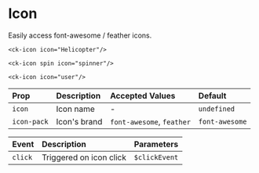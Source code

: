 # Icon

Easily access font-awesome / feather icons.

<CkIconExample/>

```vue
<ck-icon icon="Helicopter"/>

<ck-icon spin icon="spinner"/>

<ck-icon icon="user"/>
```

| Prop        | Description               | Accepted Values                 | Default        |
| :---------  | :------------------------ | :------------------------------ | :----------    |
| `icon`      | Icon name                 | -                               | `undefined`    |
| `icon-pack` | Icon's brand              | `font-awesome`, `feather`       | `font-awesome` |

| Event   | Description               | Parameters    |
| :------ | :------------------------ | :------------ |
| `click` | Triggered on icon click   | `$clickEvent` |

<script setup>
import CkIconExample from './CkIconExample.vue'
</script>
